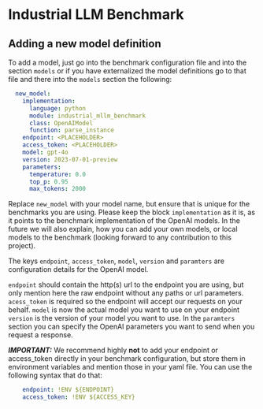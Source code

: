 <!--
    SPDX-FileCopyrightText: Copyright 2024 Siemens AG
    SPDX-License-Identifier: MIT
-->
# Industrial LLM Benchmark

## Adding a new model definition

To add a model, just go into the benchmark configuration file and into the section `models`
or if you have externalized the model definitions go to that file and there into the
`models` section the following:

```yaml
  new_model:
    implementation:
      language: python
      module: industrial_mllm_benchmark
      class: OpenAIModel
      function: parse_instance
    endpoint: <PLACEHOLDER>
    access_token: <PLACEHOLDER>
    model: gpt-4o
    version: 2023-07-01-preview
    parameters:
      temperature: 0.0
      top_p: 0.95
      max_tokens: 2000
```

Replace `new_model` with your model name, but ensure that is unique for the benchmarks you are using.
Please keep the block `implementation` as it is, as it points to the benchmark implementation
of the OpenAI models. In the future we will also explain, how you can add your own models, or local models to the benchmark (looking forward to any contribution to this project).

The keys `endpoint`, `access_token`, `model`, `version` and `paramters` are configuration details
for the OpenAI model.

`endpoint` should contain the http(s) url to the endpoint you are using, but only mention here
the raw endpoint without any paths or url parameters.
`acess_token` is required so the endpoint will accept our requests on your behalf.
`model` is now the actual model you want to use on your endpoint
`version` is the version of your model you want to use.
In the `paramters` section you can specify the OpenAI parameters you want to send when you
request a response.

**_IMPORTANT:_** We recommend highly **not** to add your endpoint or access_token directly in your
benchmark configuration, but store them in environment variables and mention those in your yaml file. You can use the following syntax that do that:

```yaml
    endpoint: !ENV ${ENDPOINT}
    access_token: !ENV ${ACCESS_KEY}
```
